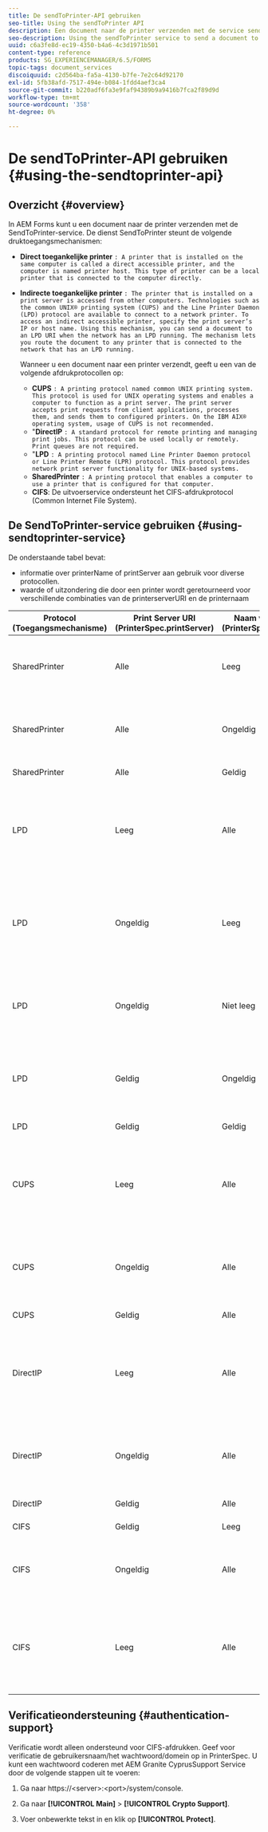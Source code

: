 ```yaml
---
title: De sendToPrinter-API gebruiken
seo-title: Using the sendToPrinter API
description: Een document naar de printer verzenden met de service sendToPrinter.
seo-description: Using the sendToPrinter service to send a document to printer.
uuid: c6a3fe8d-ec19-4350-b4a6-4c3d1971b501
content-type: reference
products: SG_EXPERIENCEMANAGER/6.5/FORMS
topic-tags: document_services
discoiquuid: c2d564ba-fa5a-4130-b7fe-7e2c64d92170
exl-id: 5fb38afd-7517-494e-b084-1fdd4aef3ca4
source-git-commit: b220adf6fa3e9faf94389b9a9416b7fca2f89d9d
workflow-type: tm+mt
source-wordcount: '358'
ht-degree: 0%

---
```


# De sendToPrinter-API gebruiken {#using-the-sendtoprinter-api}

## Overzicht {#overview}

In AEM Forms kunt u een document naar de printer verzenden met de SendToPrinter-service. De dienst SendToPrinter steunt de volgende druktoegangsmechanismen:

* **Direct toegankelijke printer** `: A printer that is installed on the same computer is called a direct accessible printer, and the computer is named printer host. This type of printer can be a local printer that is connected to the computer directly.`

* **Indirecte toegankelijke printer** `: The printer that is installed on a print server is accessed from other computers. Technologies such as the common UNIX® printing system (CUPS) and the Line Printer Daemon (LPD) protocol are available to connect to a network printer. To access an indirect accessible printer, specify the print server’s IP or host name. Using this mechanism, you can send a document to an LPD URI when the network has an LPD running. The mechanism lets you route the document to any printer that is connected to the network that has an LPD running.`

   Wanneer u een document naar een printer verzendt, geeft u een van de volgende afdrukprotocollen op:

   * **CUPS** `: A printing protocol named common UNIX printing system. This protocol is used for UNIX operating systems and enables a computer to function as a print server. The print server accepts print requests from client applications, processes them, and sends them to configured printers. On the IBM AIX® operating system, usage of CUPS is not recommended.`
   * &quot;**DirectIP** `: A standard protocol for remote printing and managing print jobs. This protocol can be used locally or remotely. Print queues are not required.`
   * &quot;**LPD** `: A printing protocol named Line Printer Daemon protocol or Line Printer Remote (LPR) protocol. This protocol provides network print server functionality for UNIX-based systems.`
   * **SharedPrinter** `: A printing protocol that enables a computer to use a printer that is configured for that computer.`
   * **CIFS**: De uitvoerservice ondersteunt het CIFS-afdrukprotocol (Common Internet File System).

## De SendToPrinter-service gebruiken {#using-sendtoprinter-service}

De onderstaande tabel bevat:

* informatie over printerName of printServer aan gebruik voor diverse protocollen.
* waarde of uitzondering die door een printer wordt geretourneerd voor verschillende combinaties van de printerserverURI en de printernaam

| Protocol (Toegangsmechanisme) | Print Server URI (PrinterSpec.printServer) | Naam van de printer (PrinterSpec.printerName) | Resultaat |
|--- |--- |--- |--- |
| SharedPrinter | Alle | Leeg | Uitzondering: Het vereiste argument sPrinterName mag niet leeg zijn. |
| SharedPrinter | Alle | Ongeldig | Een uitzondering geeft aan dat de printer niet kan worden gevonden. |
| SharedPrinter | Alle | Geldig | Afdruktaak is voltooid. |
| LPD | Leeg | Alle | een uitzondering die verklaart dat het vereiste argument sPrintServerUri niet leeg kan zijn. |
| LPD | Ongeldig | Leeg | een uitzondering die verklaart dat het vereiste argument sPrinterName niet leeg kan zijn. |
| LPD | Ongeldig | Niet leeg | een uitzondering die verklaart dat sPrintServerUri niet wordt gevonden. |
| LPD | Geldig | Ongeldig | een uitzondering waarin staat dat de printer niet kan worden gevonden. |
| LPD | Geldig | Geldig | Een geslaagde afdruktaak. |
| CUPS | Leeg | Alle | een uitzondering die verklaart dat het vereiste argument sPrintServerUri niet leeg kan zijn. |
| CUPS | Ongeldig | Alle | een uitzondering waarin staat dat de printer niet kan worden gevonden. |
| CUPS | Geldig | Alle | Afdruktaak is voltooid. |
| DirectIP | Leeg | Alle | een uitzondering die verklaart dat het vereiste argument sPrintServerUri niet leeg kan zijn. |
| DirectIP | Ongeldig | Alle | een uitzondering waarin staat dat de printer niet kan worden gevonden. |
| DirectIP | Geldig | Alle | Afdruktaak is voltooid. |
| CIFS | Geldig | Leeg | Afdruktaak is voltooid. |
| CIFS | Ongeldig | Alle | een onbekende fout tijdens het afdrukken met gebruik van CIFS. |
| CIFS | Leeg | Alle | een uitzondering die verklaart dat het vereiste argument sPrintServerUri niet leeg kan zijn. |

## Verificatieondersteuning {#authentication-support}

Verificatie wordt alleen ondersteund voor CIFS-afdrukken. Geef voor verificatie de gebruikersnaam/het wachtwoord/domein op in PrinterSpec. U kunt een wachtwoord coderen met AEM Granite CyprusSupport Service door de volgende stappen uit te voeren:

1. Ga naar https://&lt;server>:&lt;port>/system/console.

1. Ga naar **[!UICONTROL Main]** > **[!UICONTROL Crypto Support]**.

1. Voer onbewerkte tekst in en klik op **[!UICONTROL Protect]**.
